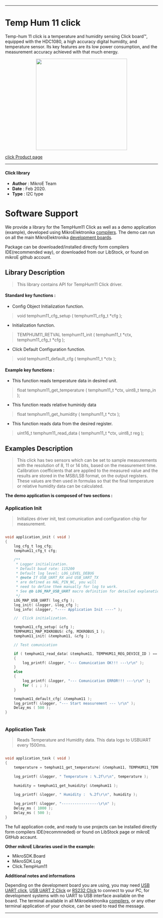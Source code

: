  
---
# Temp Hum 11 click

Temp-hum 11 click is a temperature and humidity sensing Click board™, equipped with the HDC1080, a high accuracy digital humidity, and temperature sensor. Its key features are its low power consumption, and the measurement accuracy achieved with that much energy.

<p align="center">
  <img src="https://download.mikroe.com/images/click_for_ide/temphum11_click.png" height=300px>
</p>

[click Product page](https://www.mikroe.com/temp-hum-11-click)

---


#### Click library 

- **Author**        : MikroE Team
- **Date**          : Feb 2020.
- **Type**          : I2C type


# Software Support

We provide a library for the TempHum11 Click 
as well as a demo application (example), developed using MikroElektronika 
[compilers](https://shop.mikroe.com/compilers). 
The demo can run on all the main MikroElektronika [development boards](https://shop.mikroe.com/development-boards).

Package can be downloaded/installed directly form compilers IDE(recommended way), or downloaded from our LibStock, or found on mikroE github account. 

## Library Description

> This library contains API for TempHum11 Click driver.

#### Standard key functions :

- Config Object Initialization function.
> void temphum11_cfg_setup ( temphum11_cfg_t *cfg ); 
 
- Initialization function.
> TEMPHUM11_RETVAL temphum11_init ( temphum11_t *ctx, temphum11_cfg_t *cfg );

- Click Default Configuration function.
> void temphum11_default_cfg ( temphum11_t *ctx );


#### Example key functions :

- This function reads temperature data in desired unit.
> float temphum11_get_temperature ( temphum11_t *ctx, uint8_t temp_in );
 
- This function reads relative huminidy data
> float temphum11_get_humidity ( temphum11_t *ctx );

- This function reads data from the desired register.
> uint16_t temphum11_read_data ( temphum11_t *ctx, uint8_t reg );

## Examples Description

> This click has two sensors which can be set to sample measurements with the resolution 
> of 8, 11 or 14 bits, based on the measurement time. Calibration coefficients that are applied 
> to the measured value and the results are stored in the MSB/LSB format, on the output registers. 
> These values are then used in formulas so that the final temperature or relative humidity data can be calculated.

**The demo application is composed of two sections :**

### Application Init 

> Initializes driver init, test comunication and configuration chip for measurement.

```c

void application_init ( void )
{
    log_cfg_t log_cfg;
    temphum11_cfg_t cfg;

    /** 
     * Logger initialization.
     * Default baud rate: 115200
     * Default log level: LOG_LEVEL_DEBUG
     * @note If USB_UART_RX and USB_UART_TX 
     * are defined as HAL_PIN_NC, you will 
     * need to define them manually for log to work. 
     * See @b LOG_MAP_USB_UART macro definition for detailed explanation.
     */
    LOG_MAP_USB_UART( log_cfg );
    log_init( &logger, &log_cfg );
    log_info( &logger, "---- Application Init ----" );

    //  Click initialization.

    temphum11_cfg_setup( &cfg );
    TEMPHUM11_MAP_MIKROBUS( cfg, MIKROBUS_1 );
    temphum11_init( &temphum11, &cfg );

    // Test comunication

    if ( temphum11_read_data( &temphum11, TEMPHUM11_REG_DEVICE_ID ) == TEMPHUM11_DEVICE_ID )
    {
        log_printf( &logger, "--- Comunication OK!!! ---\r\n" );
    }
    else
    {
        log_printf( &logger, "--- Comunication ERROR!!! ---\r\n" );
        for ( ; ; );
    }

    temphum11_default_cfg( &temphum11 );
    log_printf( &logger, "--- Start measurement --- \r\n" );
    Delay_ms ( 500 );
}
  
```

### Application Task

> Reads Temperature and Humidity data. This data logs to USBUART every 1500ms.

```c

void application_task ( void )
{
    temperature = temphum11_get_temperature( &temphum11, TEMPHUM11_TEMP_IN_CELSIUS );
    
    log_printf( &logger, " Temperature : %.2f\r\n", temperature );
    
    humidity = temphum11_get_humidity( &temphum11 );
    
    log_printf( &logger, " Humidity :  %.2f\r\n", humidity );
    
    log_printf( &logger, "-----------------\r\n" );
    Delay_ms ( 1000 );
    Delay_ms ( 500 );
} 

```

The full application code, and ready to use projects can be  installed directly form compilers IDE(recommneded) or found on LibStock page or mikroE GitHub accaunt.

**Other mikroE Libraries used in the example:** 

- MikroSDK.Board
- MikroSDK.Log
- Click.TempHum11

**Additional notes and informations**

Depending on the development board you are using, you may need 
[USB UART click](https://shop.mikroe.com/usb-uart-click), 
[USB UART 2 Click](https://shop.mikroe.com/usb-uart-2-click) or 
[RS232 Click](https://shop.mikroe.com/rs232-click) to connect to your PC, for 
development systems with no UART to USB interface available on the board. The 
terminal available in all Mikroelektronika 
[compilers](https://shop.mikroe.com/compilers), or any other terminal application 
of your choice, can be used to read the message.



---
